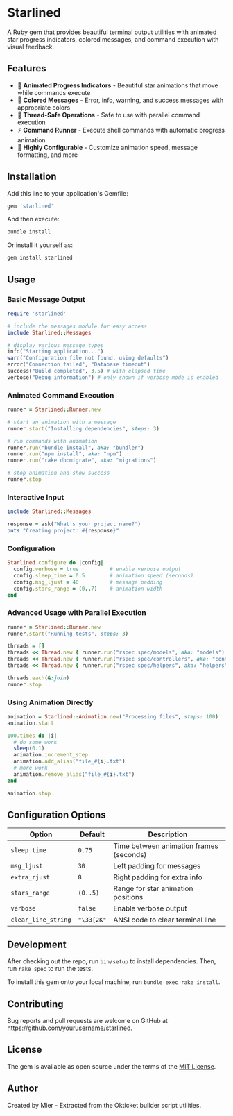 # Starlined

A Ruby gem that provides beautiful terminal output utilities with animated star progress indicators, colored messages, and command execution with visual feedback.

## Features

- 🌟 **Animated Progress Indicators** - Beautiful star animations that move while commands execute
- 🎨 **Colored Messages** - Error, info, warning, and success messages with appropriate colors
- 🔄 **Thread-Safe Operations** - Safe to use with parallel command execution
- ⚡ **Command Runner** - Execute shell commands with automatic progress animation
- 🔧 **Highly Configurable** - Customize animation speed, message formatting, and more

## Installation

Add this line to your application's Gemfile:

```ruby
gem 'starlined'
```

And then execute:

```bash
bundle install
```

Or install it yourself as:

```bash
gem install starlined
```

## Usage

### Basic Message Output

```ruby
require 'starlined'

# include the messages module for easy access
include Starlined::Messages

# display various message types
info("Starting application...")
warn("Configuration file not found, using defaults")
error("Connection failed", "Database timeout")
success("Build completed", 3.5) # with elapsed time
verbose("Debug information") # only shown if verbose mode is enabled
```

### Animated Command Execution

```ruby
runner = Starlined::Runner.new

# start an animation with a message
runner.start("Installing dependencies", steps: 3)

# run commands with animation
runner.run("bundle install", aka: "bundler")
runner.run("npm install", aka: "npm")
runner.run("rake db:migrate", aka: "migrations")

# stop animation and show success
runner.stop
```

### Interactive Input

```ruby
include Starlined::Messages

response = ask("What's your project name?")
puts "Creating project: #{response}"
```

### Configuration

```ruby
Starlined.configure do |config|
  config.verbose = true          # enable verbose output
  config.sleep_time = 0.5        # animation speed (seconds)
  config.msg_ljust = 40          # message padding
  config.stars_range = (0..7)    # animation width
end
```

### Advanced Usage with Parallel Execution

```ruby
runner = Starlined::Runner.new
runner.start("Running tests", steps: 3)

threads = []
threads << Thread.new { runner.run("rspec spec/models", aka: "models") }
threads << Thread.new { runner.run("rspec spec/controllers", aka: "controllers") }
threads << Thread.new { runner.run("rspec spec/helpers", aka: "helpers") }

threads.each(&:join)
runner.stop
```

### Using Animation Directly

```ruby
animation = Starlined::Animation.new("Processing files", steps: 100)
animation.start

100.times do |i|
  # do some work
  sleep(0.1)
  animation.increment_step
  animation.add_alias("file_#{i}.txt")
  # more work
  animation.remove_alias("file_#{i}.txt")
end

animation.stop
```

## Configuration Options

| Option | Default | Description |
|--------|---------|-------------|
| `sleep_time` | `0.75` | Time between animation frames (seconds) |
| `msg_ljust` | `30` | Left padding for messages |
| `extra_rjust` | `8` | Right padding for extra info |
| `stars_range` | `(0..5)` | Range for star animation positions |
| `verbose` | `false` | Enable verbose output |
| `clear_line_string` | `"\33[2K"` | ANSI code to clear terminal line |

## Development

After checking out the repo, run `bin/setup` to install dependencies. Then, run `rake spec` to run the tests.

To install this gem onto your local machine, run `bundle exec rake install`.

## Contributing

Bug reports and pull requests are welcome on GitHub at https://github.com/yourusername/starlined.

## License

The gem is available as open source under the terms of the [MIT License](https://opensource.org/licenses/MIT).

## Author

Created by Mier - Extracted from the Okticket builder script utilities.
